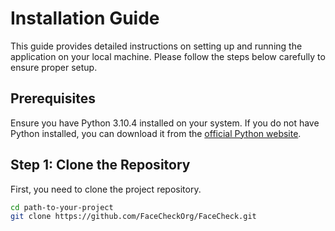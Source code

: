 
# Installation Guide

This guide provides detailed instructions on setting up and running the application on your local machine. Please follow the steps below carefully to ensure proper setup.

## Prerequisites

Ensure you have Python 3.10.4 installed on your system. If you do not have Python installed, you can download it from the [official Python website](https://www.python.org/downloads/).

## Step 1: Clone the Repository

First, you need to clone the project repository.

```bash
cd path-to-your-project
git clone https://github.com/FaceCheckOrg/FaceCheck.git
